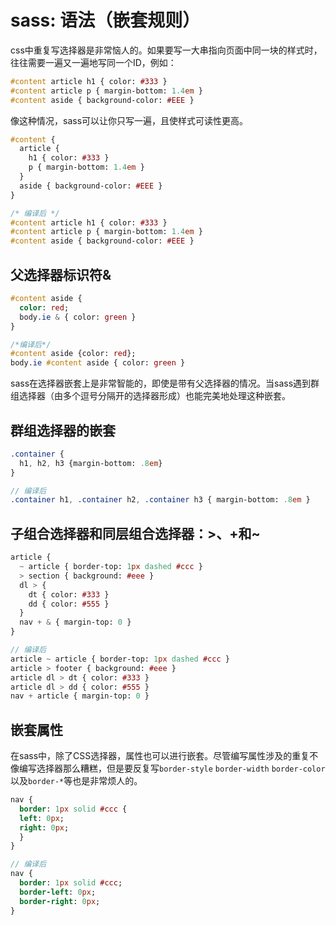 # sass: 语法（嵌套规则）

css中重复写选择器是非常恼人的。如果要写一大串指向页面中同一块的样式时，往往需要一遍又一遍地写同一个ID，例如：

```sass
#content article h1 { color: #333 }
#content article p { margin-bottom: 1.4em }
#content aside { background-color: #EEE }
```

像这种情况，sass可以让你只写一遍，且使样式可读性更高。

```sass
#content {
  article {
    h1 { color: #333 }
    p { margin-bottom: 1.4em }
  }
  aside { background-color: #EEE }
}

/* 编译后 */
#content article h1 { color: #333 }
#content article p { margin-bottom: 1.4em }
#content aside { background-color: #EEE }
```

## 父选择器标识符&

```sass
#content aside {
  color: red;
  body.ie & { color: green }
}

/*编译后*/
#content aside {color: red};
body.ie #content aside { color: green }
```

sass在选择器嵌套上是非常智能的，即使是带有父选择器的情况。当sass遇到群组选择器（由多个逗号分隔开的选择器形成）也能完美地处理这种嵌套。

## 群组选择器的嵌套

```sass
.container {
  h1, h2, h3 {margin-bottom: .8em}
}

// 编译后
.container h1, .container h2, .container h3 { margin-bottom: .8em }
```

## 子组合选择器和同层组合选择器：>、+和~

```sass
article {
  ~ article { border-top: 1px dashed #ccc }
  > section { background: #eee }
  dl > {
    dt { color: #333 }
    dd { color: #555 }
  }
  nav + & { margin-top: 0 }
}

// 编译后
article ~ article { border-top: 1px dashed #ccc }
article > footer { background: #eee }
article dl > dt { color: #333 }
article dl > dd { color: #555 }
nav + article { margin-top: 0 }
```

## 嵌套属性

在sass中，除了CSS选择器，属性也可以进行嵌套。尽管编写属性涉及的重复不像编写选择器那么糟糕，但是要反复写`border-style` `border-width` `border-color`以及`border-*`等也是非常烦人的。

```sass
nav {
  border: 1px solid #ccc {
  left: 0px;
  right: 0px;
  }
}

// 编译后
nav {
  border: 1px solid #ccc;
  border-left: 0px;
  border-right: 0px;
}
```
